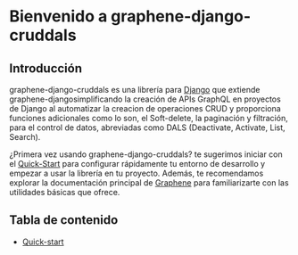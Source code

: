 # Bienvenido a graphene-django-cruddals

## Introducción


graphene-django-cruddals es una librería para [Django] que extiende graphene-djangosimplificando la creación de APIs GraphQL en proyectos de Django al automatizar la creacion de operaciones CRUD y proporciona funciones adicionales como lo son, el Soft-delete, la paginación y filtración, para el control de datos, abreviadas como DALS (Deactivate, Activate, List, Search).

¿Primera vez usando graphene-django-cruddals? te sugerimos iniciar con el [Quick-Start] para configurar rápidamente tu entorno de desarrollo y empezar a usar la librería en tu proyecto.  Además, te recomendamos explorar la documentación principal de [Graphene] para  familiarizarte con las utilidades básicas que ofrece.

[Quick-Start]:()

[Graphene]:https://docs.graphene-python.org/projects/django/en/latest/#

[Django]: https://www.djangoproject.com/

## Tabla de contenido

* [Quick-start](http://127.0.0.1:8000/about/)
